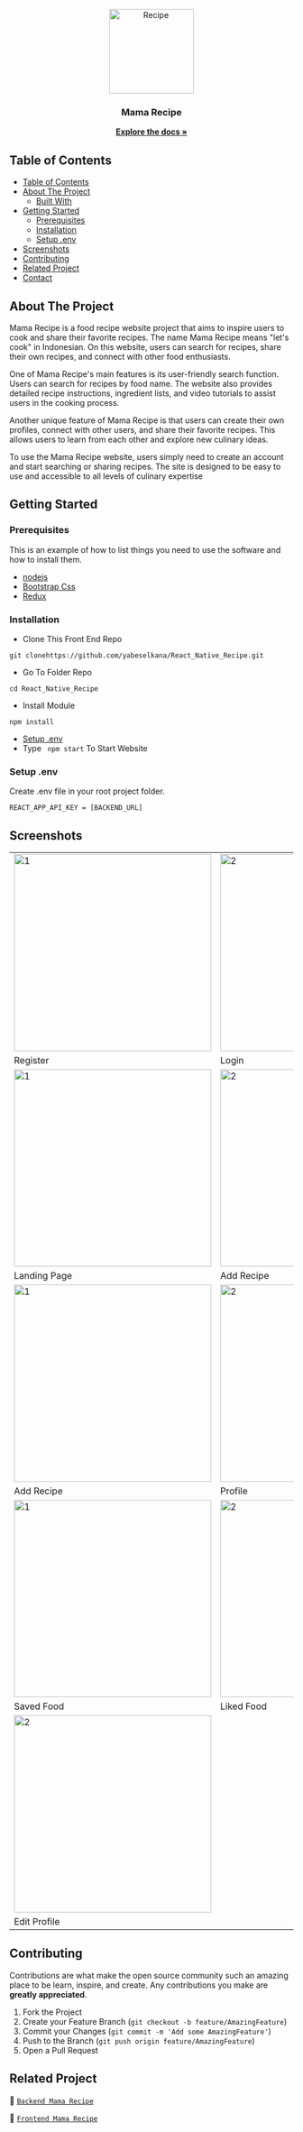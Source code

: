 <p align="center">
<div align="center">
  <img height="150" src="./doc/logo.png" alt="Recipe " border="0"/>
</div>
  <h3 align="center">Mama Recipe</h3>
  <p align="center">
    <a href="https://github.com/yabeselkana/React_Native_Recipe.git"><strong>Explore the docs »</strong></a>

  </p>
</p>

<!-- TABLE OF CONTENTS -->

## Table of Contents

- [Table of Contents](#table-of-contents)
- [About The Project](#about-the-project)
  - [Built With](#built-with)
- [Getting Started](#getting-started)
  - [Prerequisites](#prerequisites)
  - [Installation](#installation)
  - [Setup .env](#setup-env)
- [Screenshots](#screenshots)
- [Contributing](#contributing)
- [Related Project](#related-project)
- [Contact](#contact)

<!-- ABOUT THE PROJECT -->

## About The Project

Mama Recipe is a food recipe website project that aims to inspire users to cook and share their favorite recipes. The name Mama Recipe means "let's cook" in Indonesian. On this website, users can search for recipes, share their own recipes, and connect with other food enthusiasts.

One of Mama Recipe's main features is its user-friendly search function. Users can search for recipes by food name. The website also provides detailed recipe instructions, ingredient lists, and video tutorials to assist users in the cooking process.

Another unique feature of Mama Recipe is that users can create their own profiles, connect with other users, and share their favorite recipes. This allows users to learn from each other and explore new culinary ideas.

To use the Mama Recipe website, users simply need to create an account and start searching or sharing recipes. The site is designed to be easy to use and accessible to all levels of culinary expertise

<!-- GETTING STARTED -->

## Getting Started

### Prerequisites

This is an example of how to list things you need to use the software and how to install them.

- [nodejs](https://nodejs.org/en/download/)
- [Bootstrap Css](https://getbootstrap.com/)
- [Redux](https://redux.js.org/)

### Installation

- Clone This Front End Repo

```
git clonehttps://github.com/yabeselkana/React_Native_Recipe.git
```

- Go To Folder Repo

```
cd React_Native_Recipe
```

- Install Module

```
npm install
```

- <a href="#setup-env">Setup .env</a>
- Type ` npm start` To Start Website

### Setup .env

Create .env file in your root project folder.

```
REACT_APP_API_KEY = [BACKEND_URL]
```

<!-- ROADMAP -->

## Screenshots

<table>
  <tr>
    <td><img width="350px" src="./doc/register.jpeg"  border="0" border="0" alt="1" /></td>
    <td> <img width="350px" src="./doc/login.jpeg" \ border="0"  border="0"  border="0"  alt="2" /></td>
  </tr>
  <tr>
    <td>Register</td>
    <td>Login</td>
  </tr>

  <tr>
    <td><img width="350px" src="./doc/home.jpeg"  border="0" border="0" alt="1" /></td>
    <td> <img width="350px" src="./doc/addrecipe.jpeg" \ border="0"  border="0"  border="0"  alt="2" /></td>
  </tr>
  <tr>
    <td>Landing Page</td>
    <td>Add Recipe</td>
  </tr>

  <tr>
    <td><img width="350px" src="./doc/myrecipe.jpeg"  border="0" border="0" alt="1" /></td>
    <td> <img width="350px" src="./doc/profile.jpeg" \ border="0"  border="0"  border="0"  alt="2" /></td>
  </tr>
  <tr>
    <td>Add Recipe</td>
    <td>Profile</td>
  </tr>
  <tr>
    <td><img width="350px" src="./doc/save.jpeg"  border="0" border="0" alt="1" /></td>
    <td> <img width="350px" src="./doc/like.jpeg" \ border="0"  border="0"  border="0"  alt="2" /></td>
  </tr>
  <tr>
    <td>Saved Food</td>
    <td>Liked Food</td>
  </tr>
  <tr>  
    <!-- <td><img width="350px" src="./documentaion/search-result.png"  border="0" border="0" alt="1" /></td> -->
    <td> <img width="350px" src="./doc/editprofile.jpeg" \ border="0"  border="0"  border="0"  alt="2" /></td>
  </tr>
  <tr>
    <!-- <td>Search Result</td> -->
    <td>Edit Profile</td>
  </tr>

   <!-- <tr>
    <td><img width="350px" src="./documentaion/mobile/home.png"  border="0" border="0" alt="1" /></td>
    <td> <img width="350px" src="./documentaion/mobile/profile.png" \ border="0"  border="0"  border="0"  alt="2" /></td>
  </tr>
  <tr>
    <td>Home - Mobile</td>
    <td>Profile - Mobile</td>
  </tr> -->
</table>
<!-- CONTRIBUTING -->

## Contributing

Contributions are what make the open source community such an amazing place to be learn, inspire, and create. Any contributions you make are **greatly appreciated**.

1. Fork the Project
2. Create your Feature Branch (`git checkout -b feature/AmazingFeature`)
3. Commit your Changes (`git commit -m 'Add some AmazingFeature'`)
4. Push to the Branch (`git push origin feature/AmazingFeature`)
5. Open a Pull Request

## Related Project

:rocket: [`Backend Mama Recipe`](https://github.com/vineas11/team-project_kelompok1_pijar_backend)

:rocket: [`Frontend Mama Recipe`](https://github.com/yabeselkana/React_Native_Recipe.git)

<!-- Meet The Teams -->
